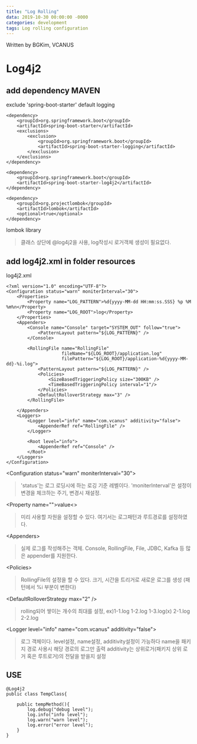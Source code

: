 ```yaml
---
title: "Log Rolling"
data: 2019-10-30 00:00:00 -0000
categories: development
tags: Log rolling configuration
---
```


Written by BGKim, VCANUS

# Log4j2

## add dependency MAVEN
exclude 'spring-boot-starter' default logging 
```
<dependency>
    <groupId>org.springframework.boot</groupId>
    <artifactId>spring-boot-starter</artifactId>
    <exclusions>
        <exclusion>
            <groupId>org.springframework.boot</groupId>
            <artifactId>spring-boot-starter-logging</artifactId>
        </exclusion>
    </exclusions>
</dependency>

<dependency>
    <groupId>org.springframework.boot</groupId>
    <artifactId>spring-boot-starter-log4j2</artifactId>
</dependency>

<dependency>
    <groupId>org.projectlombok</groupId>
    <artifactId>lombok</artifactId>
    <optional>true</optional>
</dependency>
```
lombok library
> 클래스 상단에 @log4j2을 사용, log작성시 로거객체 생성이 필요없다.

## add log4j2.xml in folder resources
log4j2.xml
```
<?xml version="1.0" encoding="UTF-8"?>
<Configuration status="warn" moniterInterval="30">
    <Properties>
        <Property name="LOG_PATTERN">%d{yyyy-MM-dd HH:mm:ss.SSS} %p %M %m%n</Property>
        <Property name="LOG_ROOT">log</Property>
    </Properties>
    <Appenders>
        <Console name="Console" target="SYSTEM_OUT" follow="true">
            <PatternLayout pattern="${LOG_PATTERN}" />
        </Console>

        <RollingFile name="RollingFile"
                     fileName="${LOG_ROOT}/application.log"
                     filePattern="${LOG_ROOT}/application-%d{yyyy-MM-dd}-%i.log">
            <PatternLayout pattern="${LOG_PATTERN}" />
            <Policies>
                <SizeBasedTriggeringPolicy size="300KB" />
                <TimeBasedTriggeringPolicy interval="1"/>
            </Policies>
            <DefaultRolloverStrategy max="3" />
        </RollingFile>

    </Appenders>
    <Loggers>
        <Logger level="info" name="com.vcanus" additivity="false">
            <AppenderRef ref="RollingFile" />
        </Logger>

        <Root level="info">
            <AppenderRef ref="Console" />
        </Root>
    </Loggers>
</Configuration>
```
<Configuration status="warn" moniterInterval="30"\> 
> 'status'는 로그 로딩시에 하는 로깅 기준 레벨이다. 
> 'moniterInterval'은 설정이 변경을 체크하는 주기, 변경시 재설정.

<Property name=""\>value<\>
> 미리 사용할 자원을 설정할 수 있다. 여기서는 로그패턴과 루트경로를 설정하였다.

<Appenders\>
> 실제 로그를 작성해주는 객체. Console, RollingFile, File, JDBC, Kafka 등 많은 appender를 지원한다.

<Policies\>
> RollingFile의 설정을 할 수 있다. 크기, 시간을 트리거로 새로운 로그를 생성 (패턴에서 %i 부분이 변한다)

<DefaultRolloverStrategy max="2" \/>
> rolling되어 쌓이는 개수의 최대를 설정, ex)1-1.log 1-2.log 1-3.log(x) 2-1.log 2-2.log

<Logger level="info" name="com.vcanus" additivity="false"\>
> 로그 객체이다. level설정, name설정, additivity설정이 가능하다
> name을 패키지 경로 사용시 해당 경로의 로그만 출력
> additivity는 상위로거(패키지 상위 로거 혹은 루트로거)의 전달을 받을지 설정

## USE
```
@Log4j2
public class TempClass{
    
    public tempMethod(){
        log.debug("debug level");
        log.info("info level");
        log.warn("warn level");
        log.error("error level");
    }
}
```

